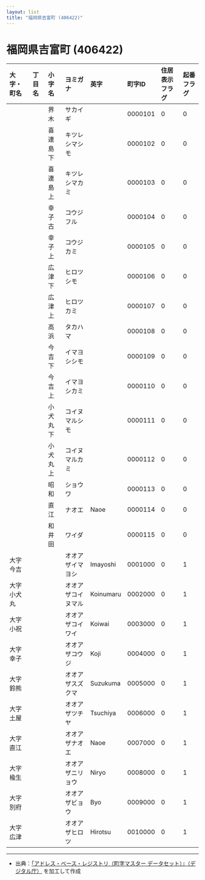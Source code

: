 ```yaml
---
layout: list
title: "福岡県吉富町 (406422)"
---
```


# 福岡県吉富町 (406422)

| 大字・町名 | 丁目名 | 小字名 | ヨミガナ | 英字 | 町字ID | 住居表示フラグ | 起番フラグ |
|:---|:---|:---|:---|:---|:---|:---|:---|
|  |  | 界木 |   サカイギ |  | 0000101 | 0 | 0 |
|  |  | 喜連島下 |   キツレシマシモ |  | 0000102 | 0 | 0 |
|  |  | 喜連島上 |   キツレシマカミ |  | 0000103 | 0 | 0 |
|  |  | 幸子古 |   コウジフル |  | 0000104 | 0 | 0 |
|  |  | 幸子上 |   コウジカミ |  | 0000105 | 0 | 0 |
|  |  | 広津下 |   ヒロツシモ |  | 0000106 | 0 | 0 |
|  |  | 広津上 |   ヒロツカミ |  | 0000107 | 0 | 0 |
|  |  | 高浜 |   タカハマ |  | 0000108 | 0 | 0 |
|  |  | 今吉下 |   イマヨシシモ |  | 0000109 | 0 | 0 |
|  |  | 今吉上 |   イマヨシカミ |  | 0000110 | 0 | 0 |
|  |  | 小犬丸下 |   コイヌマルシモ |  | 0000111 | 0 | 0 |
|  |  | 小犬丸上 |   コイヌマルカミ |  | 0000112 | 0 | 0 |
|  |  | 昭和 |   ショウワ |  | 0000113 | 0 | 0 |
|  |  | 直江 |   ナオエ | Naoe | 0000114 | 0 | 0 |
|  |  | 和井田 |   ワイダ |  | 0000115 | 0 | 0 |
| 大字今吉 |  |  | オオアザイマヨシ   | Imayoshi | 0001000 | 0 | 1 |
| 大字小犬丸 |  |  | オオアザコイヌマル   | Koinumaru | 0002000 | 0 | 1 |
| 大字小祝 |  |  | オオアザコイワイ   | Koiwai | 0003000 | 0 | 1 |
| 大字幸子 |  |  | オオアザコウジ   | Koji | 0004000 | 0 | 1 |
| 大字鈴熊 |  |  | オオアザスズクマ   | Suzukuma | 0005000 | 0 | 1 |
| 大字土屋 |  |  | オオアザツチヤ   | Tsuchiya | 0006000 | 0 | 1 |
| 大字直江 |  |  | オオアザナオエ   | Naoe | 0007000 | 0 | 1 |
| 大字楡生 |  |  | オオアザニリョウ   | Niryo | 0008000 | 0 | 1 |
| 大字別府 |  |  | オオアザビョウ   | Byo | 0009000 | 0 | 1 |
| 大字広津 |  |  | オオアザヒロツ   | Hirotsu | 0010000 | 0 | 1 |

---

- 出典：[「アドレス・ベース・レジストリ（町字マスター データセット）』（デジタル庁）](https://www.digital.go.jp/policies/base_registry_address/) を加工して作成
